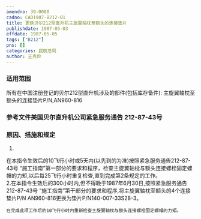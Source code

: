 ```yaml
---
amendno: 39-0088  
cadno: CAD1987-B212-01  
title: 更换贝尔212型直升机主旋翼轴枕至额头的连接垫片  
publishdate: 1987-05-03  
effdate: 1987-05-05  
tags: ["B212"]  
pns: []  
categories: 民航总局  
author: 王克俭  
---
```

  
### 适用范围  
所有在中国注册登记的贝尔212型直升机涉及的部件(包括库存备件): 主旋翼轴枕至额头的连接垫片P/N,AN960-816  
  
<!--more-->  
### 参考文件美国贝尔直升机公司紧急服务通告 212-87-43号  
  
### 原因、措施和规定  
1.  
在本指令生效后的10飞行小时或5天内(以先到的为准)按照紧急服务通告212-87-43号 “施工指南”第一部分的要求和程序，检查主旋翼轴枕与额头连接螺栓固定螺帽的力矩,以后每25飞行小时重复检查,直到完成第2条规定的工作。  
    2.在本指令生效后的300小时内,但不得晚于1987年6月30日,按照紧急服务通告212-87-43号 “施工指南”第干部分的要求和程序,将主旋翼轴枕至额头的4个连接垫片P/N AN960-816更换为垫片P/N140-007-33S28-3。  
  
    在完成此项工作后的10飞行小时内重新检查主旋翼轴枕与额头连接螺栓固定螺帽的力矩。  
  

